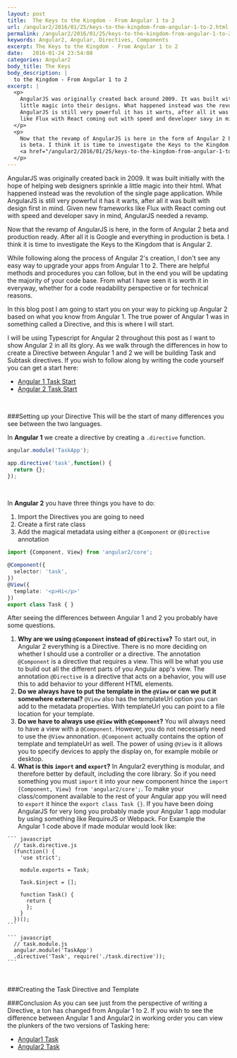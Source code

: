 ```yaml
---
layout: post
title:  The Keys to the Kingdom - From Angular 1 to 2
url: /angular2/2016/01/25/keys-to-the-kingdom-from-angular-1-to-2.html
permalink: /angular2/2016/01/25/keys-to-the-kingdom-from-angular-1-to-2.html
keywords: Angular2, Angular, Directives, Components
excerpt: The Keys to the Kingdom - From Angular 1 to 2
date:   2016-01-24 23:54:08
categories: Angular2
body_title: The Keys
body_description: |
  to the Kingdom - From Angular 1 to 2
excerpt: |
  <p>
    AngularJS was originally created back around 2009. It was built with the hope of helping web designers sprinkle a
    little magic into their designs. What happened instead was the revolution of the single page application. While
    AngularJS is still very powerful it has it warts, after all it was built with design first in mind. With new frameworks
    like Flux with React coming out with speed and developer savy in mind, AngularJS needed a revamp.
  </p>
  <p>
    Now that the revamp of AngularJS is here in the form of Angular 2 beta, given it is powered by Google where everything
    is beta. I think it is time to investigate the Keys to the Kingdom that is Angular 2
    <a href="/angular2/2016/01/25/keys-to-the-kingdom-from-angular-1-to-2.html">... read more</a>
  </p>
---
```

AngularJS was originally created back in 2009. It was built initially with the hope of helping web designers sprinkle a
little magic into their html. What happened instead was the revolution of the single page application. While
AngularJS is still very powerful it has it warts, after all it was built with design first in mind. Given new frameworks
like Flux with React coming out with speed and developer savy in mind, AngularJS needed a revamp.

Now that the revamp of AngularJS is here, in the form of Angular 2 beta and production ready. After all it is Google and
everything in production is beta. I think it is time to investigate the Keys to the Kingdom that is Angular 2.

While following along the process of Angular 2's creation, I don't see any easy way to upgrade your apps from Angular 1 to 2.
There are helpful methods and procedures you can follow, but in the end you will be updating the majority of your code base.
From what I have seen it is worth it in everyway, whether for a code readability perspective or for technical reasons.

In this blog post I am going to start you on your way to picking up Angular 2 based on what you know from Angular 1. The
true power of Angular 1 was in something called a Directive, and this is where I will start.

I will be using Typescript for Angular 2 throughout this post as I want to show Angular 2 in all its glory. As we walk through the
differences in how to create a Directive between Angular 1 and 2 we will be building Task and Subtask directives. If you wish to
follow along by writing the code yourself you can get a start here:

  + [Angular 1 Task Start][angular1-starter]
  + [Angular 2 Task Start][angular2-starter]

<br/>

###Setting up your Directive
This will be the start of many differences you see between the two languages.
<br/>

In **Angular 1** we create a directive by creating a `.directive` function.

``` javascript
angular.module('TaskApp');

app.directive('task',function() {
  return {};
});
```
<br/>

In **Angular 2** you have three things you have to do:

  1. Import the Directives you are going to need
  1. Create a first rate class
  1. Add the magical metadata using either a `@Component` or `@Directive` annotation

``` ts
import {Component, View} from 'angular2/core';

@Component({
  selector: 'task',
})
@View({
  template: '<p>Hi</p>'
})
export class Task { }
```

After seeing the differences between Angular 1 and 2 you probably have some questions.

  1. **Why are we using `@Component` instead of `@Directive`?** To start out, in Angular 2 everything is a Directive. There is no more
  deciding on whether I should use a controller or a directive. The annotation `@Component` is a directive that requires a view. This will be
  what you use to build out all the different parts of you Angular app's view. The annotation `@Directive` is a directive that acts
  on a behavior, you will use this to add behavior to your different HTML elements.
  1. **Do we always have to put the template in the `@View` or can we put it somewhere external?** `@View` also has the templateUrl option you
  can add to the metadata properties. With templateUrl you can point to a file location for your template.
  1. **Do we have to always use `@View` with `@Component`?** You will always need to have a view with a `@Component`. However, you do not
  necessarly need to use the `@View` annonation. `@Component` actually contains the option of template and templateUrl as well. The power
  of using `@View` is it allows you to specify devices to apply the display on, for example mobile or desktop.
  1. **What is this `import` and `export`?** In Angular2 everything is modular, and therefore better by default, including the core library.
  So if you need something you must `import` it into your new component hince the `import {Component, View} from 'angular2/core';`.
  To make your class/component available to the rest of your Angular app you will need to `export` it hince the `export class Task {}`.
  If you have been doing AngularJS for very long you probably made your Angular 1 app modular by using something like RequireJS or Webpack.
  For Example the Angular 1 code above if made modular would look like:

    ``` javascript
      // task.directive.js
      (function() {
        'use strict';

        module.exports = Task;

        Task.$inject = [];

        function Task() {
          return {
          };
        }
      })();
    ```

    ``` javascript
      // task.module.js
      angular.module('TaskApp')
      .directive('Task', require('./task.directive'));
    ```

<br/>

###Creating the Task Directive and Template


###Conclusion
As you can see just from the perspective of writing a Directive, a ton has changed from Angular 1 to 2. If you wish to see the difference between
Angular 1 and Angular2 in working order you can view the plunkers of the two versions of Tasking here:

  + [Angular1 Task][angular1-task-done]
  + [Angular2 Task][angular2-task-done]


[angular1-starter]: http://plnkr.co/edit/p7jiJyQFuwTr5W0r4Jl7?p=preview
[angular2-starter]: http://plnkr.co/edit/7o4bfFxFChlV5giG3lEx?p=preview
[angular1-task-done]: http://plnkr.co/edit/JRyNzWLjRO6FEhg8MrwH?p=preview
[angular2-task-done]: http://plnkr.co/edit/mAAN3GmgPcuvRvEDhixO?p=preview
